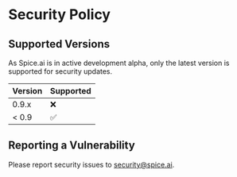 # Security Policy

## Supported Versions

As Spice.ai is in active development alpha, only the latest version is supported for security updates.

| Version | Supported          |
| ------- | ------------------ |
| 0.9.x   | :x:                |
| < 0.9   | :white_check_mark: |

## Reporting a Vulnerability

Please report security issues to [security@spice.ai](mailto:security@spice.ai).
